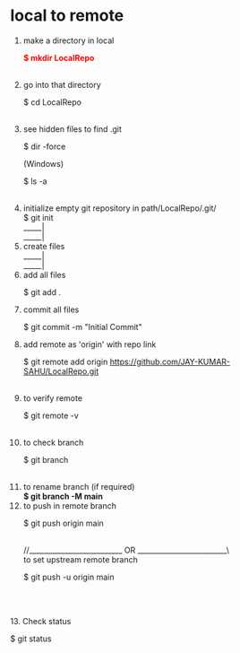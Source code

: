 # local to remote
1. make a directory in local <br> <p style="color: red; font-weight: bold;">$ mkdir LocalRepo</p> <br>
2. go into that directory <br> <p>$ cd LocalRepo</p> <br>
3. see hidden files to find .git <br> <p> $ dir -force </p> (Windows) <br> <p> $ ls -a </p> <br>
4. initialize empty git repository in path/LocalRepo/.git/ <br> $ git init <br>
_____|<br>
_____|<br>
5. create files <br>
_____|<br>
_____|<br>
6. add all files <br> <p>$ git add .</p>
7. commit all files <br> <p>$ git commit -m "Initial Commit"</p>
8. add remote as 'origin' with repo link <br> <p> $ git remote add origin https://github.com/JAY-KUMAR-SAHU/LocalRepo.git</p> <br>
9. to verify remote <br> <p> $ git remote -v </p> <br>
10. to check branch <br> <p>$ git branch</p> <br>
11. to rename branch (if required) <br> <b> $ git branch -M main </b> <br>
12. to push in remote branch <br> <p> $ git push origin main </p> <br>
//__________________________ OR _________________________\\ <br>
 to set upstream remote branch <br> <p> $ git push -u origin main </p> <br>
<br>
13. Check status <br> <p>$ git status</p>